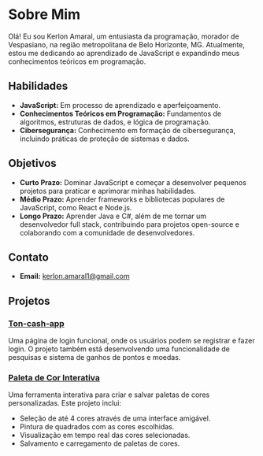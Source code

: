 # Sobre Mim

Olá! Eu sou Kerlon Amaral, um entusiasta da programação, morador de Vespasiano, na região metropolitana de Belo Horizonte, MG. Atualmente, estou me dedicando ao aprendizado de JavaScript e expandindo meus conhecimentos teóricos em programação.

## Habilidades

- **JavaScript:** Em processo de aprendizado e aperfeiçoamento.
- **Conhecimentos Teóricos em Programação:** Fundamentos de algoritmos, estruturas de dados, e lógica de programação.
- **Cibersegurança:** Conhecimento em formação de cibersegurança, incluindo práticas de proteção de sistemas e dados.

## Objetivos

- **Curto Prazo:** Dominar JavaScript e começar a desenvolver pequenos projetos para praticar e aprimorar minhas habilidades.
- **Médio Prazo:** Aprender frameworks e bibliotecas populares de JavaScript, como React e Node.js.
- **Longo Prazo:** Aprender Java e C#, além de me tornar um desenvolvedor full stack, contribuindo para projetos open-source e colaborando com a comunidade de desenvolvedores.

## Contato

- **Email:** [kerlon.amaral1@gmail.com](mailto:kerlon.amaral1@gmail.com)
  
## Projetos

### [Ton-cash-app](https://github.com/RobotEby/Ton-Cash-App.git)

Uma página de login funcional, onde os usuários podem se registrar e fazer login. O projeto também está desenvolvendo uma funcionalidade de pesquisas e sistema de ganhos de pontos e moedas.

### [Paleta de Cor Interativa](https://github.com/RobotEby/Interactive-Color-Palette.git)

Uma ferramenta interativa para criar e salvar paletas de cores personalizadas. Este projeto inclui:

- Seleção de até 4 cores através de uma interface amigável.
- Pintura de quadrados com as cores escolhidas.
- Visualização em tempo real das cores selecionadas.
- Salvamento e carregamento de paletas de cores.                    
